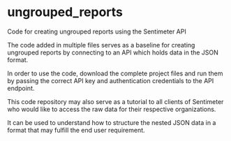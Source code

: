 # ungrouped_reports
Code for creating ungrouped reports using the Sentimeter API

The code added in multiple files serves as a baseline for creating ungrouped reports by connecting to an API which holds data in the JSON format.

In order to use the code, download the complete project files and run them by passing the correct API key and authentication credentials to the API endpoint.

This code repository may also serve as a tutorial to all clients of Sentimeter who would like to access the raw data for their respective organizations.

It can be used to understand how to structure the nested JSON data in a format that may fulfill the end user requirement.